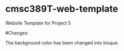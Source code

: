 # cmsc389T-web-template

Website Template for Project 5

#Changes:

The background color has been changed into bisque.
